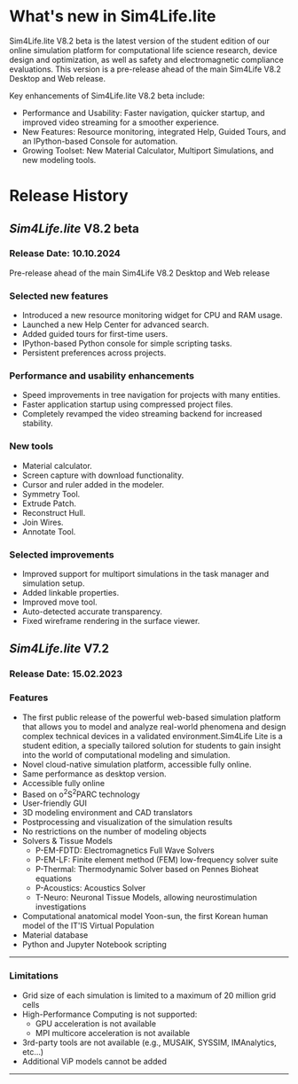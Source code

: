 
# What's new in Sim4Life.lite

Sim4Life.lite V8.2 beta is the latest version of the student edition of our online simulation platform for computational life science research, device design and optimization, as well as safety and electromagnetic compliance evaluations. This version is a pre-release ahead of the main Sim4Life V8.2 Desktop and Web release.

Key enhancements of Sim4Life.lite V8.2 beta include:
- Performance and Usability: Faster navigation, quicker startup, and improved video streaming for a smoother experience.
- New Features: Resource monitoring, integrated Help, Guided Tours, and an IPython-based Console for automation.
- Growing Toolset: New Material Calculator, Multiport Simulations, and new modeling tools.



# Release History

## _**Sim4Life.lite**_ V8.2 beta
### Release Date: 10.10.2024

Pre-release ahead of the main Sim4Life V8.2 Desktop and Web release

### **Selected new features**
- Introduced a new resource monitoring widget for CPU and RAM usage.
- Launched a new Help Center for advanced search.
- Added guided tours for first-time users.
- IPython-based Python console for simple scripting tasks.
- Persistent preferences across projects.

### **Performance and usability enhancements**
- Speed improvements in tree navigation for projects with many entities.
- Faster application startup using compressed project files.
- Completely revamped the video streaming backend for increased stability.

### **New tools**
- Material calculator.
- Screen capture with download functionality.
- Cursor and ruler added in the modeler.
- Symmetry Tool.
- Extrude Patch.
- Reconstruct Hull.
- Join Wires.
- Annotate Tool.

### **Selected improvements**
- Improved support for multiport simulations in the task manager and simulation setup.
- Added linkable properties.
- Improved move tool.
- Auto-detected accurate transparency.
- Fixed wireframe rendering in the surface viewer.

## _**Sim4Life.lite**_ V7.2
### Release Date: 15.02.2023

### **Features**
- The first public release of the powerful web-based simulation platform that allows you to model and analyze real-world phenomena and design complex technical devices in a validated environment.Sim4Life Lite is a student edition, a specially tailored solution for students to gain insight into the world of computational modeling and simulation.
- Novel cloud-native simulation platform, accessible fully online.
- Same performance as desktop version.
- Accessible fully online
- Based on o<sup>2</sup>S<sup>2</sup>PARC technology
- User-friendly GUI
- 3D modeling environment and CAD translators
- Postprocessing and visualization of the simulation results 
- No restrictions on the number of modeling objects
- Solvers & Tissue Models
    * P-EM-FDTD: Electromagnetics Full Wave Solvers
    * P-EM-LF: Finite element method (FEM) low-frequency solver suite
    * P-Thermal: Thermodynamic Solver based on Pennes Bioheat equations
    * P-Acoustics: Acoustics Solver
    * T-Neuro: Neuronal Tissue Models, allowing neurostimulation investigations
- Computational anatomical model Yoon-sun, the first Korean human model of the IT'IS Virtual Population
- Material database
- Python and Jupyter Notebook scripting


---

### **Limitations**
- Grid size of each simulation is limited to a maximum of 20 million grid cells
- High-Performance Computing is not supported:
    * GPU acceleration is not available
    * MPI multicore acceleration is not available
- 3rd-party tools are not available (e.g., MUSAIK, SYSSIM, IMAnalytics, etc…)
- Additional ViP models cannot be added

---


